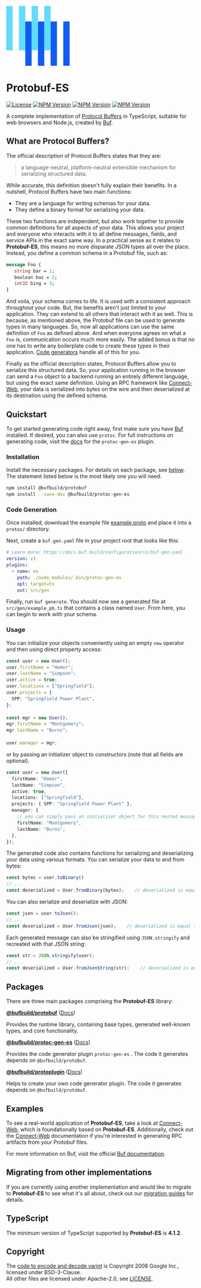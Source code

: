 ![The Buf logo](./.github/buf-logo.svg)

# Protobuf-ES

[![License](https://img.shields.io/github/license/bufbuild/protobuf-es?color=blue)](./LICENSE) [![NPM Version](https://img.shields.io/npm/v/@bufbuild/protobuf/latest?color=green&label=%40bufbuild%2Fprotobuf)](https://www.npmjs.com/package/@bufbuild/protobuf) [![NPM Version](https://img.shields.io/npm/v/@bufbuild/protoplugin/latest?color=green&label=%40bufbuild%2Fprotoplugin)](https://www.npmjs.com/package/@bufbuild/protoplugin) [![NPM Version](https://img.shields.io/npm/v/@bufbuild/protoc-gen-es/latest?color=green&label=%40bufbuild%2Fprotoc-gen-es)](https://www.npmjs.com/package/@bufbuild/protoc-gen-es) 

A complete implementation of [Protocol Buffers](https://developers.google.com/protocol-buffers) in TypeScript,
suitable for web browsers and Node.js, created by [Buf](https://buf.build).

## What are Protocol Buffers?

The official description of Protocol Buffers states that they are: 

> a language-neutral, platform-neutral extensible mechanism for serializing structured data.

While accurate, this definition doesn't fully explain their benefits.  In a nutshell, Protocol Buffers have two main functions:

- They are a language for writing schemas for your data.
- They define a binary format for serializing your data.

These two functions are independent, but also work together to provide common definitions for all aspects of your data.  This allows your project and everyone who interacts with it to all define messages, fields, and service APIs in the exact same way.   In a practical sense as it relates to **Protobuf-ES**, this means no more disparate JSON types all over the place.  Instead, you define a common schema in a Protobuf file, such as:

```proto
message Foo {
   string bar = 1;
   boolean baz = 2;
   int32 bing = 3;
}
```

And voila, your schema comes to life.  It is used with a consistent approach throughout your code.  But, the benefits aren't just limited to *your* application.  They can extend to all others that interact with it as well.  This is because, as mentioned above, the Protobuf file can be used to generate types in many languages.  So, now all applications can use the same definition of `Foo` as defined above.  And when everyone agrees on what a `Foo` is, communication occurs much more easily.  The added bonus is that no one has to write any boilerplate code to create these types in their application.  [Code generators](https://www.npmjs.com/package/@bufbuild/protoc-gen-es) handle all of this for you.

Finally as the official description states, Protocol Buffers allow you to serialize this structured data.  So, your application running in the browser can send a `Foo` object to a backend running an entirely different language, but using the exact same definition.  Using an RPC framework like [Connect-Web](https://github.com/bufbuild/connect-web), your data is serialized into bytes on the wire and then deserialized at its destination using the defined schema.

## Quickstart

To get started generating code right away, first make sure you have [Buf](https://docs.buf.build/installation) installed.  If desired, you can also use `protoc`.  For full instructions on generating code, visit the [docs](docs/generating_code.md) for the `protoc-gen-es` plugin.

### Installation

Install the necessary packages.  For details on each package, see [below](#packages).  The statement listed below is the most likely one you will need.

```bash
npm install @bufbuild/protobuf
npm install --save-dev @bufbuild/protoc-gen-es
```

### Code Generation

Once installed, download the example file [example.proto](https://raw.githubusercontent.com/bufbuild/protobuf-es/main/packages/protobuf-test/extra/example.proto) and place it into a `protos/` directory.

Next, create a `buf.gen.yaml` file in your project root that looks like this:

```yaml
# Learn more: https://docs.buf.build/configuration/v1/buf-gen-yaml
version: v1
plugins:
  - name: es
    path: ./node_modules/.bin/protoc-gen-es
    opt: target=ts
    out: src/gen
```

Finally, run `buf generate`.  You should now see a generated file at `src/gen/example_pb.ts` that contains a class named `User`.  From here, you can begin to work with your schema.

### Usage

You can initialize your objects conveniently using an empty `new` operator and then using direct property access:

```typescript
const user = new User();
user.firstName = "Homer";
user.lastName = "Simpson";
user.active = true;
user.locations = ["Springfield"];
user.projects = {
  SPP: "Springfield Power Plant",
};

const mgr = new User();
mgr.firstName = "Montgomery";
mgr.lastName = "Burns";

user.manager = mgr;
```

or by passing an initializer object to constructors (note that all fields are optional).

```typescript
const user = new User({
  firstName: "Homer",
  lastName: "Simpson",
  active: true,
  locations: ["Springfield"],
  projects: { SPP: "Springfield Power Plant" },
  manager: {
    // you can simply pass an initializer object for this nested message field
    firstName: "Montgomery",
    lastName: "Burns",
  },
});
```

The generated code also contains functions for serializing and deserializing your data using various formats.  You can serialize your data to and from bytes:

```typescript
const bytes = user.toBinary()
// ...
const deserialized = User.fromBinary(bytes);    // deserialized is equal to the original user
```

You can also serialize and deserialize with JSON:

```typescript
const json = user.toJson();
// ...
const deserialized = User.fromJson(json);    // deserialized is equal to the original user
```

Each generated message can also be stringified using `JSON.stringify` and recreated with that JSON string:

```typescript
const str = JSON.stringify(user);
// ...
const deserialized = User.fromJsonString(str);    // deserialized is equal to the original user
```

## Packages

There are three main packages comprising the **Protobuf-ES** library:

[**@bufbuild/protobuf**](https://www.npmjs.com/package/@bufbuild/protobuf)  ([Docs](packages/protobuf))

Provides the runtime library, containing base types, generated well-known types, and core functionality.

[**@bufbuild/protoc-gen-es**](https://www.npmjs.com/package/@bufbuild/protoc-gen-es)  ([Docs](packages/protoc-gen-es))

Provides the code generator plugin `protoc-gen-es` .  The code it generates depends on `@bufbuild/protobuf`.
  
[**@bufbuild/protoplugin**](https://www.npmjs.com/package/@bufbuild/protoplugin)  ([Docs](packages/protoplugin))

Helps to create your own code generator plugin.  The code it generates depends on `@bufbuild/protobuf`.


## Examples

To see a real-world application of **Protobuf-ES**, take a look at [Connect-Web](https://github.com/bufbuild/connect-web), which is foundationally based on **Protobuf-ES**.  Additionally, check out the [Connect-Web](https://connect.build/docs/web/getting-started) documentation if you're interested in generating RPC artifacts from your Protobuf files.

For more information on Buf, visit the official [Buf documentation](https://docs.buf.build/introduction).

## Migrating from other implementations

If you are currently using another implementation and would like to migrate to **Protobuf-ES** to see what it's all about, check out our [migration guides](docs/migrating.md) for details.


## TypeScript

The minimum version of TypeScript supported by **Protobuf-ES** is **4.1.2**.


## Copyright

The [code to encode and decode varint](packages/protobuf/src/google/varint.ts) is Copyright 2008 Google Inc., licensed 
under BSD-3-Clause.  
All other files are licensed under Apache-2.0, see [LICENSE](LICENSE).
